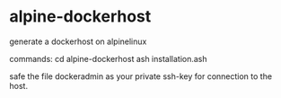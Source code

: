 # alpine-dockerhost
generate a dockerhost on alpinelinux 

commands:
cd alpine-dockerhost
ash installation.ash

safe the file dockeradmin as your private ssh-key for connection to the host.

